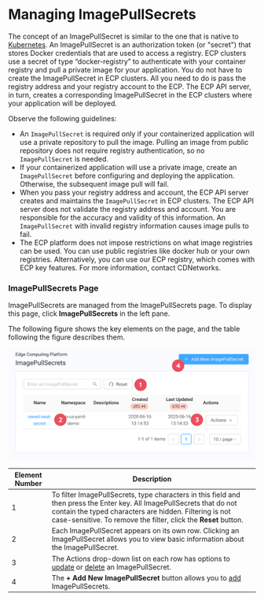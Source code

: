 # Managing ImagePullSecrets

The concept of an ImagePullSecret is similar to the one that is native to [Kubernetes](<https://kubernetes.io/docs/tasks/configure-pod-container/pull-image-private-registry/>). An ImagePullSecret is an authorization token (or "secret") that stores Docker credentials that are used to access a registry. ECP clusters use a secret of type “docker-registry” to authenticate with your container registry and pull a private image for your application. You do not have to create the ImagePullSecret in ECP clusters. All you need to do is pass the registry address and your registry account to the ECP. The ECP API server, in turn, creates a corresponding ImagePullSecret in the ECP clusters where your application will be deployed.

Observe the following guidelines:

- An `ImagePullSecret` is required only if your containerized application will use a private repository to pull the image. Pulling an image from public repository does not require registry authentication, so no `ImagePullSecret` is needed.
- If your containerized application will use a private image, create an `ImagePullSecret` before configuring and deploying the application. Otherwise, the subsequent image pull will fail.
- When you pass your registry address and account, the ECP API server creates and maintains the `ImagePullSecret` in ECP clusters. The ECP API server does not validate the registry address and account. You are responsible for the accuracy and validity of this information. An `ImagePullSecret` with invalid registry information causes image pulls to fail.
- The ECP platform does not impose restrictions on what image registries can be used. You can use public registries like docker hub or your own registries. Alternatively, you can use our ECP registry, which comes with ECP key features. For more information, contact CDNetworks.

### ImagePullSecrets Page 

ImagePullSecrets are managed from the ImagePullSecrets page. To display this page, click **ImagePullSecrets** in the left pane.

The following figure shows the key elements on the page, and the table following the figure describes them.

![null](</docs/resources/images/image-pull-secrets/image-pull-secrets-w-numbers.png>)

| **Element Number**                                                                                                                                                                            | **Description**                                                                                                                                                                       |
| ------------------------------------------------------------------------------------------------------------------------------------------------------------------------------------- | ------------------------------------------------------------------------------------------------------------------------------------------------------------------------------------- |
| 1                                                                                                                                                                           | To filter ImagePullSecrets, type characters in this field and then press the Enter key. All ImagePullSecrets that do not contain the typed characters are hidden. Filtering is not case-sensitive. To remove the filter, click the **Reset** button.                                                                                                   |
| 2                                                                                                                                                                            | Each ImagePullSecret appears on its own row. Clicking an ImagePullSecret allows you to view basic information about the ImagePullSecret. |
| 3                                                                                                                                                                       | The Actions drop-down list on each row has options to [update](</docs/portal/image-pull-secrets/updating-image-pull-secret.md>) or [delete](</docs/portal/image-pull-secrets/deleting-an-image-pull-secret.md>) an ImagePullSecret.                                                                                                                             |
| 4                                                                                                                                                                          | The **+ Add New ImagePullSecret** button allows you to [add](</docs/portal/image-pull-secrets/adding-an-image-pull-secret.md>) ImagePullSecrets.                                                                                                                               |
